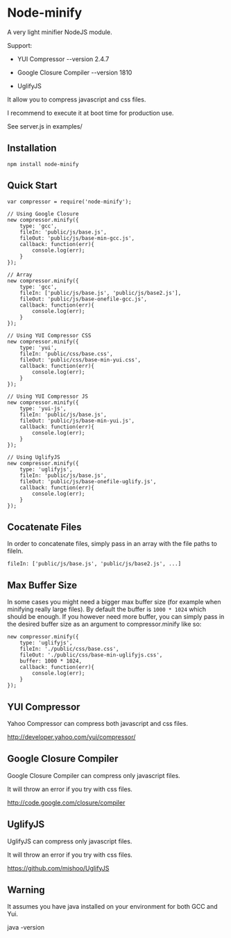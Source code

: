 # Node-minify
      
  A very light minifier NodeJS module.

  Support:

  - YUI Compressor --version 2.4.7
  
  - Google Closure Compiler --version 1810

  - UglifyJS
  
  It allow you to compress javascript and css files.
  
  I recommend to execute it at boot time for production use.

  See server.js in examples/

## Installation

    npm install node-minify

## Quick Start

    var compressor = require('node-minify');
    
	// Using Google Closure
	new compressor.minify({
		type: 'gcc',
		fileIn: 'public/js/base.js',
		fileOut: 'public/js/base-min-gcc.js',
		callback: function(err){
			console.log(err);
		}
	});

	// Array
	new compressor.minify({
		type: 'gcc',
		fileIn: ['public/js/base.js', 'public/js/base2.js'],
		fileOut: 'public/js/base-onefile-gcc.js',
		callback: function(err){
			console.log(err);
		}
	});

	// Using YUI Compressor CSS
	new compressor.minify({
		type: 'yui',
		fileIn: 'public/css/base.css',
		fileOut: 'public/css/base-min-yui.css',
		callback: function(err){
			console.log(err);
		}
	});

	// Using YUI Compressor JS
	new compressor.minify({
		type: 'yui-js',
		fileIn: 'public/js/base.js',
		fileOut: 'public/js/base-min-yui.js',
		callback: function(err){
			console.log(err);
		}
	});

	// Using UglifyJS
	new compressor.minify({
		type: 'uglifyjs',
		fileIn: 'public/js/base.js',
		fileOut: 'public/js/base-onefile-uglify.js',
		callback: function(err){
			console.log(err);
		}
	});
	
## Cocatenate Files

In order to concatenate files, simply pass in an array with the file paths to fileIn.
	
	fileIn: ['public/js/base.js', 'public/js/base2.js', ...]
	
	
## Max Buffer Size

In some cases you might need a bigger max buffer size (for example when minifying really large files).
By default the buffer is `1000 * 1024` which should be enough. If you however need more buffer, you can simply pass in the
desired buffer size as an argument to compressor.minify like so:

	new compressor.minify({
		type: 'uglifyjs',
		fileIn: './public/css/base.css',
		fileOut: './public/css/base-min-uglifyjs.css',
		buffer: 1000 * 1024,
		callback: function(err){
			console.log(err);
		}
	});

## YUI Compressor

  Yahoo Compressor can compress both javascript and css files.

  http://developer.yahoo.com/yui/compressor/

## Google Closure Compiler

  Google Closure Compiler can compress only javascript files.

  It will throw an error if you try with css files.

  http://code.google.com/closure/compiler

## UglifyJS

  UglifyJS can compress only javascript files.

  It will throw an error if you try with css files.

  https://github.com/mishoo/UglifyJS

## Warning

  It assumes you have java installed on your environment for both GCC and Yui.

  java -version
